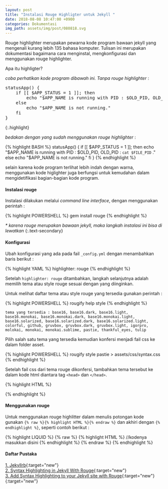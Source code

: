 ```yaml
---
layout: post
title: "Instalasi Rouge Highligter untuk Jekyll "
date: 2018-08-08 10:47:00 +0900
categories: Dokumentasi
img_path: assets/img/post/080818.svg
---
```


Rouge highlighter merupakan pewarna kode program bawaan jekyll yang mengenali kurang lebih 135 bahasa komputer. Tulisan ini merupakan dokumentasi bagaimana cara menginstal, mengkonfigurasi dan menggunakan rouge highlighter.   

Apa itu highligter? 

_coba perhatikan kode program dibawah ini. Tanpa rouge highlighter_ : 

<pre>
statusApp() {
	if [[ $APP_STATUS = 1 ]]; then 
		echo "$APP_NAME is running with PID : $OLD_PID, OLD_PID : `cat $FILE_PID` ."
	else 
		echo "$APP_NAME is not running."
	fi
}
</pre>
{:.highlight}


_bedakan dengan yang sudah menggunakan rouge highlighter_ : 

{% highlight BASH %}
statusApp() {
	if [[ $APP_STATUS = 1 ]]; then 
		echo "$APP_NAME is running with PID : $OLD_PID, OLD_PID : `cat $FILE_PID` ."
	else 
		echo "$APP_NAME is not running."
	fi
}
{% endhighlight %}

selain karena kode program terlihat lebih indah dengan warna, menggunakan kode higlighter juga berfungsi untuk kemudahan dalam mengidetifikasi bagian-bagian kode program.     

#### Instalasi rouge 
Instalasi dilakukan melalui _command line interface_, dengan menggunakan perintah :  

{% highlight POWERSHELL %}
gem install rouge 
{% endhighlight %}

_\* karena rouge merupakan bawaan jekyll, maka langkah instalasi ini bisa di lewatkan_
{:.text-secondary}

#### Konfigurasi
Ubah konfigurasi yang ada pada fail `_config.yml` dengan menambahkan baris berikut : 

{% highlight YAML %}
highlighter: rouge
{% endhighlight %}

Setelah `highlighter: rouge` ditambahkan, langkah selanjutnya adalah memilih tema atau style rouge sesuai dengan yang diinginkan. 

Untuk melihat daftar tema atau style rouge yang tersedia gunakan perintah : 

{% highlight POWERSHELL %}
rougify help style
{% endhighlight %}

`tema yang tersedia : base16, base16.dark, base16.light, base16.monokai, base16.monokai.dark, base16.monokai.light, base16.solarized, base16.solarized.dark, base16.solarized.light, colorful, github, gruvbox, gruvbox.dark, gruvbox.light, igorpro, molokai, monokai, monokai.sublime, pastie, thankful_eyes, tulip`

Pilih salah satu tema yang tersedia kemudian konfersi menjadi fail css ke dalam folder asset.  

{% highlight POWERSHELL %}
rougify style pastie > assets/css/syntax.css
{% endhighlight %}

Setelah fail css dari tema rouge dikonfersi, tambahkan tema tersebut ke dalam kode html diantara tag `<head>` dan `</head>`. 

{% highlight HTML %}
<link rel="stylesheet" href="{{site.baseurl}}/assets/style/css/syntax.css">
{% endhighlight %}

#### Menggunakan rouge 
Untuk menggunakan rouge highlitter dalam menulis potongan kode gunakan `{% raw %}{% highlight HTML %}{% endraw %}` dan akhiri dengan `{% endhighlight %}`, seperti contoh berikut :


{% highlight LIQUID %}
{% raw %}
{% highlight HTML %}
    //kodenya masukkan disini
{% endhighlight %}
{% endraw %}
{% endhighlight %}

#### Daftar Pustaka 
[1. Jekyllrb](https://jekyllrb.com/docs/templates/#code-snippet-highlighting){:target="new"}<br>
[2. Syntax Highlighting in Jekyll With Rouge](https://sacha.me/articles/jekyll-rouge/){:target="new"}<br>
[3. Add Syntax Highlighting to your Jekyll site with Rouge](https://bnhr.xyz/2017/03/25/add-syntax-highlighting-to-your-jekyll-site-with-rouge.html){:target="new"}<br>
[](){:target="new"}<br>